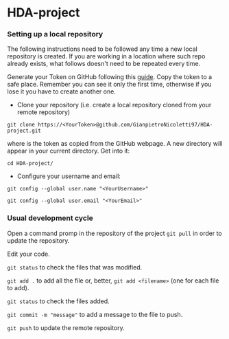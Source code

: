 # HDA-project

### Setting up a local repository

The following instructions need to be followed any time a new local repository is created. If you are working in a location where such repo already exists, what follows doesn't need to be repeated every time.

Generate your Token on GitHub following this [guide](https://docs.github.com/en/authentication/keeping-your-account-and-data-secure/creating-a-personal-access-token). Copy the token to a safe place. Remember you can see it only the first time, otherwise if you lose it you have to create another one.

   * Clone your repository (i.e. create a local repository cloned from your remote repository)

   `git clone https://<YourToken>@github.com/GianpietroNicoletti97/HDA-project.git`

   where <YourToken> is the token as copied from the GitHub webpage. A new directory will appear in your current directory. Get into it:

   `cd HDA-project/`

   * Configure your username and email:

   `git config --global user.name "<YourUsername>"`

   `git config --global user.email "<YourEmail>"`

  ### Usual development cycle
  
  Open a command promp in the repository of the project
  `git pull` in order to update the repository.
  
  Edit your code.
  
  `git status` to check the files that was modified.
  
  `git add .` to add all the file or, better, `git add <filename>` (one for each file to add).
  
  `git status` to check the files added.
  
  `git commit -m "message"` to add a message to the file to push.
  
  `git push` to update the remote repository.
  
